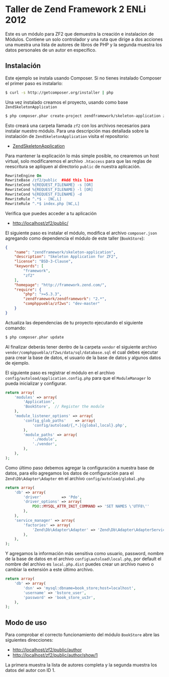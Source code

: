 # Taller de Zend Framework 2 ENLi 2012

Este es un módulo para ZF2 que demuestra la creación e instalacion de Módulos. Contiene
un solo controlador y una ruta que dirige a dos acciones una muestra una lista de autores
de libros de PHP y la segunda muestra los datos personales de un autor en específico.

## Instalación

Este ejemplo se instala usando Composer. Si no tienes instalado Composer el primer paso es
instalarlo:

```bash
$ curl -s http://getcomposer.org/installer | php
```

Una vez instalado creamos el proyecto, usando como base `ZendSkeletonApplication`

```bash
$ php composer.phar create-project zendframework/skeleton-application zf2
```

Esto creará una carpeta llamada `zf2` con los archivos necesarios para instalar nuestro 
módulo. Para una descripción mas detallada sobre la instalación de 
`ZendSkeletonApplication` visita el repositorio:

* [ZendSkeletonApplication](https://github.com/zendframework/ZendSkeletonApplication)

Para mantener la explicación lo más simple posible, no crearemos un host virtual, solo
modificaremos el archivo `.htaccess` para que las reglas de reescritura se apliquen al 
directorio `public` de nuestra aplicación.

```apache
RewriteEngine On
RewriteBase /zf2/public  #Add this line
RewriteCond %{REQUEST_FILENAME} -s [OR]
RewriteCond %{REQUEST_FILENAME} -l [OR]
RewriteCond %{REQUEST_FILENAME} -d
RewriteRule ^.*$ - [NC,L]
RewriteRule ^.*$ index.php [NC,L]
```

Verifica que puedes acceder a tu aplicación 

* [http://localhost/zf2/public/](http://localhost/zf2/public/)

El siguiente paso es instalar el módulo, modifica el archivo `composer.json` agregando 
como dependencia el módulo de este taller (`BookStore`):

```json
{
    "name": "zendframework/skeleton-application",
    "description": "Skeleton Application for ZF2",
    "license": "BSD-3-Clause",
    "keywords": [
        "framework",
        "zf2"
    ],
    "homepage": "http://framework.zend.com/",
    "require": {
        "php": ">=5.3.3",
        "zendframework/zendframework": "2.*",
        "comphppuebla/zf2ws": "dev-master"
    }
}
```
    
Actualiza las dependencias de tu proyecto ejecutando el siguiente comando:

```bash
$ php composer.phar update
```

Al finalizar deberás tener dentro de la carpeta `vendor` el siguiente archivo 
`vendor/comphppuebla/zf2ws/data/sql/database.sql` el cual debes ejecutar para crear la 
base de datos, el usuario de la base de datos y algunos datos de ejemplo.

El siguiente paso es registrar el módulo en el archivo 
`config/autoload/application.config.php` para que el `ModuleManager` lo pueda inicializar
y configurar.

```php
return array(
    'modules' => array(
        'Application',
        'BookStore',  // Register the module
    ),
    'module_listener_options' => array(
        'config_glob_paths'    => array(
            'config/autoload/{,*.}{global,local}.php',
        ),
        'module_paths' => array(
            './module',
            './vendor',
        ),
    ),
);
```
    
Como último paso debemos agregar la configuración a nuestra base de datos, para ello 
agregamos los datos de configuración  para el `Zend\Db\Adapter\Adapter` en el archivo
`config/autoload/global.php`

```php
return array(
    'db' => array(
        'driver'         => 'Pdo',
        'driver_options' => array(
            PDO::MYSQL_ATTR_INIT_COMMAND => 'SET NAMES \'UTF8\''
        ),
    ),
    'service_manager' => array(
        'factories' => array(
            'Zend\Db\Adapter\Adapter' => 'Zend\Db\Adapter\AdapterServiceFactory',
        ),
    ),
);
```

Y agregamos la información más sensitiva como usuario, password, nombre de la base de 
datos en el archivo `config\autoload\local.php`, por default el nombre del archivo es
`local.php.dist` puedes crear un archivo nuevo o cambiar la extensión a este último 
archivo.

```php
return array(
    'db' => array(
        'dsn' => 'mysql:dbname=book_store;host=localhost',
        'username' => 'bstore_user',
        'password' => 'book_store_us3r',
    ),
);
```

## Modo de uso

Para comprobar el correcto funcionamiento del módulo `BookStore` abre las siguientes
direcciones:

* [http://localhost/zf2/public/author](http://localhost/zf2/public/author)
* [http://localhost/zf2/public/author/show/1](http://localhost/zf2/public/author/show/1)

La primera muestra la lista de autores completa y la segunda muestra los datos del autor
con ID 1.
